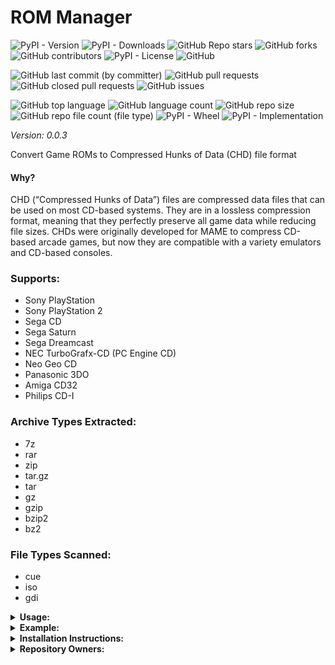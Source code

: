 # ROM Manager

![PyPI - Version](https://img.shields.io/pypi/v/rom_manager)
![PyPI - Downloads](https://img.shields.io/pypi/dd/rom_manager)
![GitHub Repo stars](https://img.shields.io/github/stars/Knuckles-Team/rom_manager)
![GitHub forks](https://img.shields.io/github/forks/Knuckles-Team/rom_manager)
![GitHub contributors](https://img.shields.io/github/contributors/Knuckles-Team/rom_manager)
![PyPI - License](https://img.shields.io/pypi/l/rom_manager)
![GitHub](https://img.shields.io/github/license/Knuckles-Team/rom_manager)

![GitHub last commit (by committer)](https://img.shields.io/github/last-commit/Knuckles-Team/rom_manager)
![GitHub pull requests](https://img.shields.io/github/issues-pr/Knuckles-Team/rom_manager)
![GitHub closed pull requests](https://img.shields.io/github/issues-pr-closed/Knuckles-Team/rom_manager)
![GitHub issues](https://img.shields.io/github/issues/Knuckles-Team/rom_manager)

![GitHub top language](https://img.shields.io/github/languages/top/Knuckles-Team/rom_manager)
![GitHub language count](https://img.shields.io/github/languages/count/Knuckles-Team/rom_manager)
![GitHub repo size](https://img.shields.io/github/repo-size/Knuckles-Team/rom_manager)
![GitHub repo file count (file type)](https://img.shields.io/github/directory-file-count/Knuckles-Team/rom_manager)
![PyPI - Wheel](https://img.shields.io/pypi/wheel/rom_manager)
![PyPI - Implementation](https://img.shields.io/pypi/implementation/rom_manager)

*Version: 0.0.3*

Convert Game ROMs to Compressed Hunks of Data (CHD) file format

#### Why?

CHD (“Compressed Hunks of Data”) files are compressed data files that can be used on most CD-based systems. 
They are in a lossless compression format, meaning that they perfectly preserve all game data while reducing file sizes. 
CHDs were originally developed for MAME to compress CD-based arcade games, 
but now they are compatible with a variety emulators and CD-based consoles.

### Supports:
- Sony PlayStation
- Sony PlayStation 2
- Sega CD
- Sega Saturn
- Sega Dreamcast
- NEC TurboGrafx-CD (PC Engine CD)
- Neo Geo CD
- Panasonic 3DO
- Amiga CD32
- Philips CD-I

### Archive Types Extracted:
- 7z
- rar
- zip
- tar.gz
- tar
- gz
- gzip
- bzip2
- bz2

### File Types Scanned:
- cue
- iso
- gdi

<details>
  <summary><b>Usage:</b></summary>

| Short Flag | Long Flag   | Description                |
|------------|-------------|----------------------------|
| -h         | --help      | See Usage                  |
| -d         | --directory | Directory to scan for ROMs |
| -s         | --silent    | Suppress output text       |

</details>

<details>
  <summary><b>Example:</b></summary>

```bash
rom-manager --directory "C:/Users/default/Games/"
```

</details>

<details>
  <summary><b>Installation Instructions:</b></summary>

Install Python Package

```bash
python -m pip install rom-manager
```

</details>

<details>
  <summary><b>Repository Owners:</b></summary>


<img width="100%" height="180em" src="https://github-readme-stats.vercel.app/api?username=Knucklessg1&show_icons=true&hide_border=true&&count_private=true&include_all_commits=true" />

![GitHub followers](https://img.shields.io/github/followers/Knucklessg1)
![GitHub User's stars](https://img.shields.io/github/stars/Knucklessg1)
</details>
